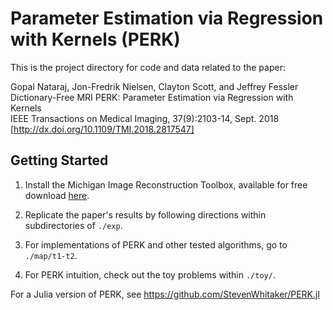 # Parameter Estimation via Regression with Kernels (PERK)  

This is the project directory for code and data related to the paper: 

Gopal Nataraj, Jon-Fredrik Nielsen, Clayton Scott, and Jeffrey Fessler  
Dictionary-Free MRI PERK: Parameter Estimation via Regression with Kernels  
IEEE Transactions on Medical Imaging, 37(9):2103-14, Sept. 2018  
[http://dx.doi.org/10.1109/TMI.2018.2817547]  

## Getting Started

1. Install the Michigan Image Reconstruction Toolbox, available for free download [here](http://web.eecs.umich.edu/~fessler/code/).

2. Replicate the paper's results by following directions within subdirectories of `./exp`. 

3. For implementations of PERK and other tested algorithms, go to `./map/t1-t2`.

4. For PERK intuition, check out the toy problems within `./toy/`.

For a Julia version of PERK, see https://github.com/StevenWhitaker/PERK.jl
